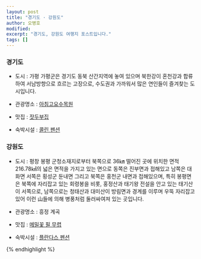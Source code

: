 ```yaml
---
layout: post
title: "경기도 · 강원도"
author: 오병호
modified:
excerpt: "경기도, 강원도 여행지 포스트입니다."
tags: []
---
```


### 경기도 

* 도시 : 가평
가평군은 경기도 동북 산간지역에 놓여 있으며 북한강이 혼천강과 합류하여 서남방향으로 흐르는 고장으로, 수도권과 가까워서 많은 연인들이 즐겨찾는 도시입니다.

* 관광명소 : [아침고요수목원](http://www.morningcalm.co.kr/)

* 맛집 : [잣두부집](http://gpfriends.net/)

* 숙박시설 : [콜린 펜션](http://collineps.net/)

### 강원도

* 도시 : 평창 봉평
군청소재지로부터 북쪽으로 36㎞ 떨어진 곳에 위치한 면적 216.78㎢의 넓은 면적을 가지고 있는 면으로 동쪽은 진부면과 
접해있고 남쪽은 대화면 서쪽은 횡성군 둔내면 그리고 북쪽은 홍천군 내면과 접해있으며, 특히 봉평면은 북쪽에 자리잡고 있는 
회령봉을 비롯, 홍정산과 태기왕 전설을 안고 있는 태기산이 서쪽으로, 남쪽으로는 청태산과 대미산이 방림면과 경계를 이루며 
우뚝 자리잡고 있어 이런 山들에 의해 병풍처럼 둘러싸여져 있는 곳입니다.

* 관광명소 : 흥정 계곡

* 맛집 : [메밀꽃 필 무렵](http://www.gasanhouse.com/menu.php)

* 숙박시설 : [플란다스 펜션](http://www.fdpension.co.kr/)

{% endhighlight %}
